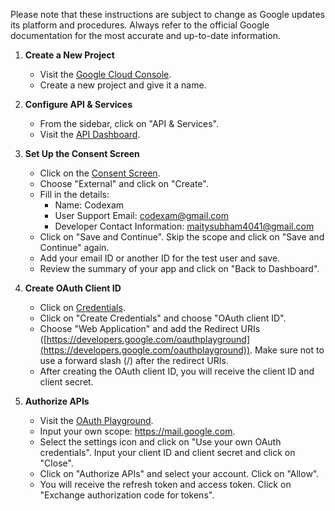 Please note that these instructions are subject to change as Google updates its platform and procedures. Always refer to the official Google documentation for the most accurate and up-to-date information.
1. **Create a New Project**
    - Visit the [Google Cloud Console](https://console.cloud.google.com/apis/credentials).
    - Create a new project and give it a name.

2. **Configure API & Services**
    - From the sidebar, click on "API & Services".
    - Visit the [API Dashboard](https://console.cloud.google.com/apis/dashboard).

3. **Set Up the Consent Screen**
    - Click on the [Consent Screen](https://console.cloud.google.com/apis/credentials/consent).
    - Choose "External" and click on "Create".
    - Fill in the details:
        - Name: Codexam
        - User Support Email: codexam@gmail.com
        - Developer Contact Information: maitysubham4041@gmail.com
    - Click on "Save and Continue". Skip the scope and click on "Save and Continue" again.
    - Add your email ID or another ID for the test user and save.
    - Review the summary of your app and click on "Back to Dashboard".

4. **Create OAuth Client ID**
    - Click on [Credentials](https://console.cloud.google.com/apis/credentials).
    - Click on "Create Credentials" and choose "OAuth client ID".
    - Choose "Web Application" and add the Redirect URIs ([https://developers.google.com/oauthplayground](https://developers.google.com/oauthplayground)). Make sure not to use a forward slash (/) after the redirect URIs.
    - After creating the OAuth client ID, you will receive the client ID and client secret.

5. **Authorize APIs**
    - Visit the [OAuth Playground](https://developers.google.com/oauthplayground).
    - Input your own scope: https://mail.google.com.
    - Select the settings icon and click on "Use your own OAuth credentials". Input your client ID and client secret and click on "Close".
    - Click on "Authorize APIs" and select your account. Click on "Allow".
    - You will receive the refresh token and access token. Click on "Exchange authorization code for tokens".

